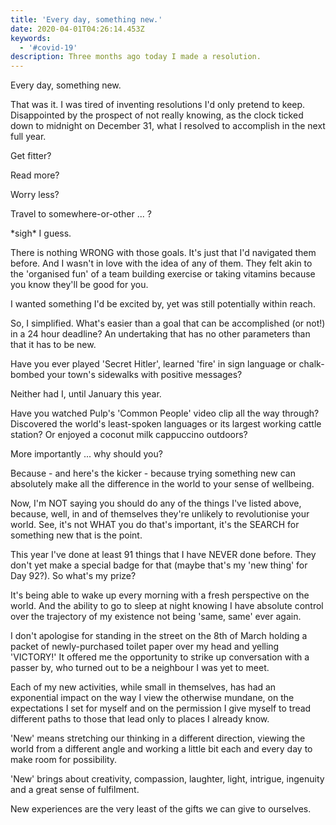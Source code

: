 ```yaml
---
title: 'Every day, something new.'
date: 2020-04-01T04:26:14.453Z
keywords:
  - '#covid-19'
description: Three months ago today I made a resolution.
---
```

Every day, something new. 

That was it. I was tired of inventing resolutions I'd only pretend to keep. Disappointed by the prospect of not really knowing, as the clock ticked down to midnight on December 31, what I resolved to accomplish in the next full year.

Get fitter?

Read more?

Worry less?

Travel to somewhere-or-other ... ?

\*sigh\* I guess. 

There is nothing WRONG with those goals. It's just that I'd navigated them before. And I wasn't in love with the idea of any of them. They felt akin to the 'organised fun' of a team building exercise or taking  vitamins because you know they'll be good for you. 

I wanted something I'd be excited by, yet was still potentially within reach. 

So, I simplified. What's easier than a goal that can be accomplished (or not!) in a 24 hour deadline? An undertaking that has no other parameters than that it has to be new.

Have you ever played 'Secret Hitler', learned 'fire' in sign language or chalk-bombed your town's sidewalks with positive messages?

Neither had I, until January this year.

Have you watched Pulp's 'Common People' video clip all the way through? Discovered the world's least-spoken languages or its largest working cattle station? Or enjoyed a coconut milk cappuccino outdoors?

More importantly ... why should you?

Because - and here's the kicker - because trying something new can absolutely make all the difference in the world to your sense of wellbeing.

Now, I'm NOT saying you should do any of the things I've listed above, because, well, in and of themselves they're unlikely to revolutionise your world. See, it's not WHAT you do that's important, it's  the SEARCH for something new that is the point. 

This year I've done at least 91 things that I have NEVER done before. They don't yet make a special badge for that (maybe that's my 'new thing' for Day 92?).  So what's my prize? 

It's being able to wake up every morning with a fresh perspective on the world. And the ability to go to sleep at night knowing I have absolute control over the trajectory of my existence not being 'same, same' ever again.

I don't apologise for standing in the street on the 8th of March holding a packet of newly-purchased toilet paper over my head and yelling 'VICTORY!' It offered me the opportunity to strike up conversation with a passer by, who turned out to be a neighbour I was yet to meet.

Each of my new activities, while small in themselves, has had an exponential impact on the way I view the otherwise mundane, on the expectations I set for myself and on the permission I give myself to tread different paths to those that lead only to places I already know. 

'New' means stretching our thinking in a different direction, viewing the world from a different angle and working a little bit each and every day to make room for possibility.

'New' brings about creativity, compassion, laughter, light, intrigue, ingenuity and a great sense of fulfilment. 

New experiences are the very least of the gifts we can give to ourselves.

